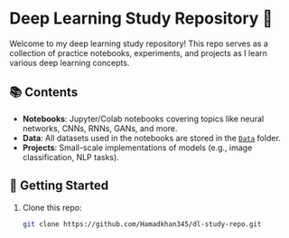 # Deep Learning Study Repository 🧠

Welcome to my deep learning study repository! This repo serves as a collection of practice notebooks, experiments, and projects as I learn various deep learning concepts. 

## 📚 **Contents**
- **Notebooks**: Jupyter/Colab notebooks covering topics like neural networks, CNNs, RNNs, GANs, and more.
- **Data**: All datasets used in the notebooks are stored in the [`Data`](./Data) folder.
- **Projects**: Small-scale implementations of models (e.g., image classification, NLP tasks).

## 🚀 **Getting Started**
1. Clone this repo:
   ```bash
   git clone https://github.com/Hamadkhan345/dl-study-repo.git
